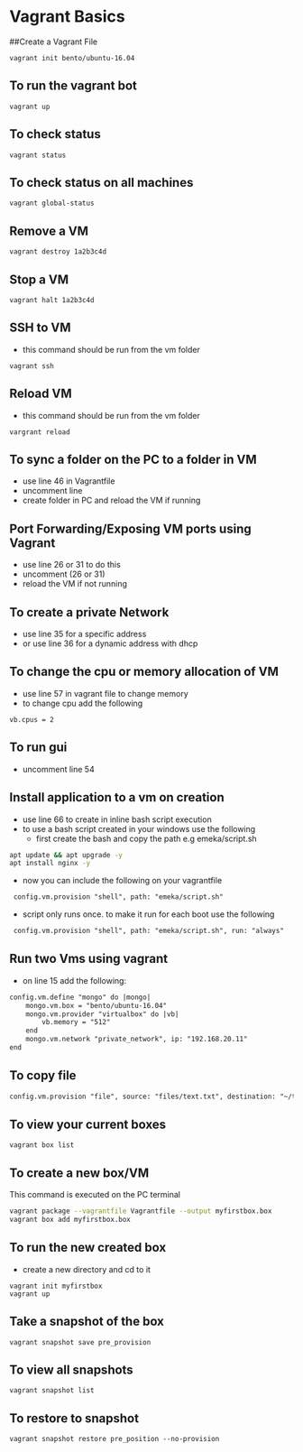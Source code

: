 # Vagrant Basics
##Create a Vagrant File
```commandline
vagrant init bento/ubuntu-16.04
```

## To run the vagrant bot
```commandline
vagrant up
```

## To check status
```commandline
vagrant status
```

## To check status on all machines
```commandline
vagrant global-status
```

## Remove a VM
```commandline
vagrant destroy 1a2b3c4d
```

## Stop a VM
```commandline
vagrant halt 1a2b3c4d
```

## SSH to VM
* this command should be run from the vm folder
```commandline
vagrant ssh
```

## Reload VM
* this command should be run from the vm folder
```commandline
vargrant reload
```

## To sync a folder on the PC to a folder in VM
* use line 46 in Vagrantfile
* uncomment line
* create folder in PC and reload the VM if running


## Port Forwarding/Exposing VM ports using Vagrant
* use line 26 or 31 to do this
* uncomment (26 or 31)
* reload the VM if not running

## To create a private Network
* use line 35 for a specific address
* or use line 36 for a dynamic address with dhcp

## To change the cpu or memory allocation of VM
* use line 57 in vagrant file to change memory
* to change cpu add the following
```
vb.cpus = 2
```

## To run gui
* uncomment line 54

## Install application to a vm on creation
* use line 66 to create in inline bash script execution
* to use a bash script created in your windows use the following
    * first create the bash and copy the path e.g emeka/script.sh
 ```bash
apt update && apt upgrade -y
apt install nginx -y
```
* now you can include the following on your vagrantfile
```markdown
 config.vm.provision "shell", path: "emeka/script.sh"
```
* script only runs once. to make it run for each boot use the following
```markdown
 config.vm.provision "shell", path: "emeka/script.sh", run: "always"
```

## Run two Vms using vagrant
* on line 15 add the following:
```markdown
config.vm.define "mongo" do |mongo|
    mongo.vm.box = "bento/ubuntu-16.04"
    mongo.vm.provider "virtualbox" do |vb|
        vb.memory = "512"
    end
    mongo.vm.network "private_network", ip: "192.168.20.11"
end

```

## To copy file
```markdown
config.vm.provision "file", source: "files/text.txt", destination: "~/text.txt"
```

## To view your current boxes
```commandline
vagrant box list
```

## To create a new box/VM
This command is executed on the PC terminal
```bash
vagrant package --vagrantfile Vagrantfile --output myfirstbox.box
vagrant box add myfirstbox.box

```

## To run the new created box
* create a new directory and cd to it
```commandline
vagrant init myfirstbox
vagrant up
```

## Take a snapshot of the box
```commandline
vagrant snapshot save pre_provision
```

## To view all snapshots
```commandline
vagrant snapshot list
```

## To restore to snapshot
```commandline
vagrant snapshot restore pre_position --no-provision
```